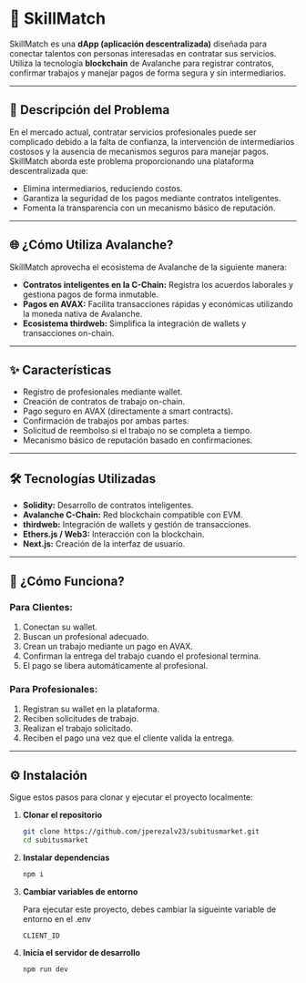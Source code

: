 # 💼 SkillMatch

SkillMatch es una **dApp (aplicación descentralizada)** diseñada para conectar talentos con personas interesadas en contratar sus servicios. Utiliza la tecnología **blockchain** de Avalanche para registrar contratos, confirmar trabajos y manejar pagos de forma segura y sin intermediarios.

---

## 🧐 Descripción del Problema

En el mercado actual, contratar servicios profesionales puede ser complicado debido a la falta de confianza, la intervención de intermediarios costosos y la ausencia de mecanismos seguros para manejar pagos. SkillMatch aborda este problema proporcionando una plataforma descentralizada que:
- Elimina intermediarios, reduciendo costos.
- Garantiza la seguridad de los pagos mediante contratos inteligentes.
- Fomenta la transparencia con un mecanismo básico de reputación.

---

## 🌐 ¿Cómo Utiliza Avalanche?

SkillMatch aprovecha el ecosistema de Avalanche de la siguiente manera:
- **Contratos inteligentes en la C-Chain:** Registra los acuerdos laborales y gestiona pagos de forma inmutable.
- **Pagos en AVAX:** Facilita transacciones rápidas y económicas utilizando la moneda nativa de Avalanche.
- **Ecosistema thirdweb:** Simplifica la integración de wallets y transacciones on-chain.

---

## ✨ Características

- Registro de profesionales mediante wallet.
- Creación de contratos de trabajo on-chain.
- Pago seguro en AVAX (directamente a smart contracts).
- Confirmación de trabajos por ambas partes.
- Solicitud de reembolso si el trabajo no se completa a tiempo.
- Mecanismo básico de reputación basado en confirmaciones.

---

## 🛠️ Tecnologías Utilizadas

- **Solidity:** Desarrollo de contratos inteligentes.
- **Avalanche C-Chain:** Red blockchain compatible con EVM.
- **thirdweb:** Integración de wallets y gestión de transacciones.
- **Ethers.js / Web3:** Interacción con la blockchain.
- **Next.js:** Creación de la interfaz de usuario.

---

## 🚀 ¿Cómo Funciona?

### Para Clientes:
1. Conectan su wallet.
2. Buscan un profesional adecuado.
3. Crean un trabajo mediante un pago en AVAX.
4. Confirman la entrega del trabajo cuando el profesional termina.
5. El pago se libera automáticamente al profesional.

### Para Profesionales:
1. Registran su wallet en la plataforma.
2. Reciben solicitudes de trabajo.
3. Realizan el trabajo solicitado.
4. Reciben el pago una vez que el cliente valida la entrega.

---
## ⚙️ Instalación

Sigue estos pasos para clonar y ejecutar el proyecto localmente:

1. **Clonar el repositorio**

   ```bash
   git clone https://github.com/jperezalv23/subitusmarket.git
   cd subitusmarket

2. **Instalar dependencias**
    ```bash
    npm i  

3. **Cambiar variables de entorno**

    Para ejecutar este proyecto, debes cambiar la sigueinte variable de entorno en el .env

   `CLIENT_ID` 


4. **Inicia el servidor de desarrollo**
    ```bash
    npm run dev

